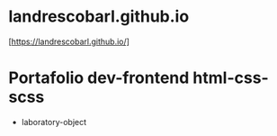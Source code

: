 # landrescobarl.github.io

[https://landrescobarl.github.io/]

# Portafolio dev-frontend html-css-scss

- laboratory-object
